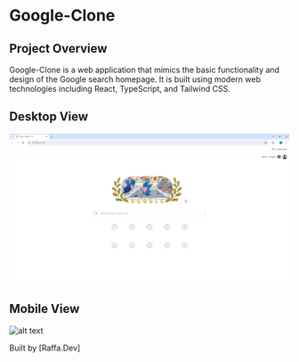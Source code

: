 # Google-Clone

## Project Overview
Google-Clone is a web application that mimics the basic functionality and design of the Google search homepage. It is built using modern web technologies including React, TypeScript, and Tailwind CSS.

## Desktop View
![alt text](./src/assets/project_img/image.png)

## Mobile View
![alt text](./src/assets/project_img/image1.png)

Built by [Raffa.Dev]